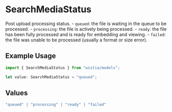 # SearchMediaStatus

Post upload processing status. - `queued`: the file is waiting in the queue to be processed. - `processing`: the file is actively being processed. - `ready`: the file has been fully processed and is ready for embedding and viewing. - `failed`: the file was unable to be processed (usually a format or size error).


## Example Usage

```typescript
import { SearchMediaStatus } from "wistia/models";

let value: SearchMediaStatus = "queued";
```

## Values

```typescript
"queued" | "processing" | "ready" | "failed"
```